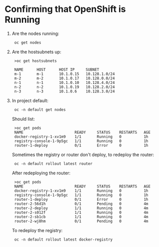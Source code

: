# Confirming that OpenShift is Running
1) Are the nodes running:

        oc get nodes

2) Are the hostsubnets up:

        >oc get hostsubnets

        NAME      HOST      HOST IP     SUBNET
        m-1       m-1       10.1.0.15   10.128.1.0/24
        m-2       m-2       10.1.0.17   10.128.0.0/24
        n-1       n-1       10.1.0.10   10.128.4.0/24
        n-2       n-2       10.1.0.19   10.128.2.0/24
        n-3       n-3       10.1.0.6    10.128.3.0/24

3) In project default:

        oc -n default get nodes

   Should list:

        >oc get pods
        NAME                       READY     STATUS    RESTARTS   AGE
        docker-registry-1-xv1m9    1/1       Running   0          1h
        registry-console-1-9p5gc   1/1       Running   0          1h
        router-1-deploy            0/1       Error     0          1h

    Sometimes the registry or router don't deploy, to redeploy the router:

        oc -n default rollout latest router

    After redeploying the router:

        >oc get pods
        NAME                       READY     STATUS    RESTARTS   AGE
        docker-registry-1-xv1m9    1/1       Running   0          1h
        registry-console-1-9p5gc   1/1       Running   0          1h
        router-1-deploy            0/1       Error     0          1h
        router-2-56d1h             0/1       Pending   0          4m
        router-2-deploy            1/1       Running   0          4m
        router-2-s012f             1/1       Running   0          4m
        router-2-sb1cb             1/1       Running   0          4m
        router-2-wj8hm             0/1       Pending   0          4m

    To redeploy the registry:

        oc -n default rollout latest docker-registry

